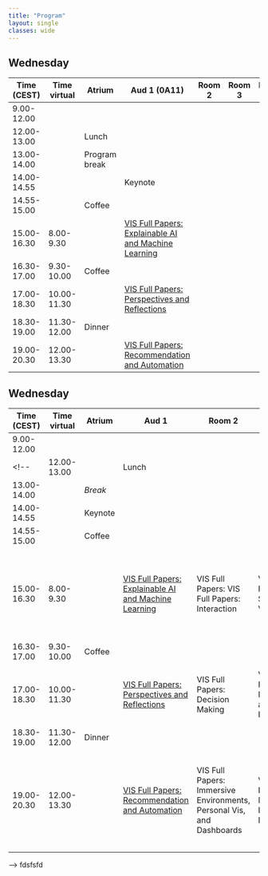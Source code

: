 ```yaml
---
title: "Program"
layout: single
classes: wide
---
```


## Wednesday
| Time (CEST) 	| Time virtual 	| Atrium        | Aud 1 (0A11) | Room 2 	| Room 3 	| Room 4 	| Room 5 	| Room 6 	| Room 7 	|
|-------------	|--------------	|-------------	|--------	     |--------	|--------	|--------	|--------	|--------	|--------	|
| 9.00-12.00  	|              	|             	|        	     |        	|        	|        	|        	|        	|        	|
| 12.00-13.00 	|              	| Lunch       	|        	     |        	|        	|        	|        	|        	|        	|
| 13.00-14.00 	|              	| Program break	|        	     |        	|        	|        	|        	|        	|        	|
| 14.00-14.55 	|              	|             	| Keynote      |        	|        	|        	|        	|        	|        	|
| 14.55-15.00 	|              	| Coffee       	|        	     |        	|        	|        	|        	|        	|        	|
| 15.00-16.30 	| 8.00-9.30    	|             	| [VIS Full Papers: Explainable AI and Machine Learning](https://virtual.ieeevis.org/year/2021/session_v-full-full20.html)       	     |        	|        	|        	|        	|        	|        	|
| 16.30-17.00 	| 9.30-10.00   	| Coffee       	|       	     |        	|        	|        	|        	|        	|        	|
| 17.00-18.30 	| 10.00-11.30  	|             	| [VIS Full Papers: Perspectives and Reflections](https://virtual.ieeevis.org/year/2021/session_v-full-full13.html)        	     |        	|        	|        	|        	|        	|        	|
| 18.30-19.00 	| 11.30-12.00  	| Dinner      	|              |        	|        	|        	|        	|        	|        	|
| 19.00-20.30 	| 12.00-13.30  	|             	| [VIS Full Papers: Recommendation and Automation](https://virtual.ieeevis.org/year/2021/session_v-full-full5.html)       	     |        	|        	|        	|        	|        	|        	|


## Wednesday
| Time (CEST) | Time virtual | Atrium  | Aud 1                                                        | Room 2                                                       | Room 3                                              | Room 4                                                       | Room 5                                                       | Room 6                                                     | Room 7                                                       |
|----------- |------------ |------- |------------------------------------------------------------ |------------------------------------------------------------ |--------------------------------------------------- |------------------------------------------------------------ |------------------------------------------------------------ |---------------------------------------------------------- |------------------------------------------------------------ |
| 9.00-12.00  |              |         |                                                              |                                                              |                                                     |                                                              |                                                              |                                                            |                                                              |
<!-- | 12.00-13.00 |              | Lunch   |                                                              |                                                              |                                                     |                                                              |                                                              |                                                            |                                                              |
| 13.00-14.00 |              | *Break* |                                                              |                                                              |                                                     |                                                              |                                                              |                                                            |                                                              |
| 14.00-14.55 |              | Keynote |                                                              |                                                              |                                                     |                                                              |                                                              |                                                            |                                                              |
| 14.55-15.00 |              | Coffee  |                                                              |                                                              |                                                     |                                                              |                                                              |                                                            |                                                              |
| 15.00-16.30 | 8.00-9.30    |         | [VIS Full Papers: Explainable AI and Machine Learning](https://virtual.ieeevis.org/year/2021/session_v-full-full20.html) | VIS Full Papers: VIS Full Papers: Interaction                | VIS Full Papers: Surfaces and Volumes               | VIS Full Papers: Graphical Perception and Coloring           | VIS Short Papers: Social Sciences, Software Tools, Journalism, and Storytelling | VIS Panels: Wait...when did we sign up to be economists?   | VizSec: Opening, Keynote and Best Paper                      |
| 16.30-17.00 | 9.30-10.00   | Coffee  |                                                              |                                                              |                                                     |                                                              |                                                              |                                                            |                                                              |
| 17.00-18.30 | 10.00-11.30  |         | [VIS Full Papers: Perspectives and Reflections](https://virtual.ieeevis.org/year/2021/session_v-full-full13.html) | VIS Full Papers: Decision Making                             | VIS Full Papers: Multi-View and Visual Environments | VIS CG&amp;A Presentations: Data Physicalization                 | VIS Short Papers: AI+VIS                                     | VIS Panels: What is the Role of VIS in Combating COVID-19? | VizSec: Machine Learning and Privacy                         |
| 18.30-19.00 | 11.30-12.00  | Dinner  |                                                              |                                                              |                                                     |                                                              |                                                              |                                                            |                                                              |
| 19.00-20.30 | 12.00-13.30  |         | [VIS Full Papers: Recommendation and Automation](https://virtual.ieeevis.org/year/2021/session_v-full-full5.html) | VIS Full Papers: Immersive Environments, Personal Vis, and Dashboards | VIS Full Papers: Multi-Dimensional Data             | VIS CG&amp;A Presentations: Visualizing big issues: Culture, Climate Change, and Communities | Application Spotlights: In Situ Inference: Advanced Data Science for Space Weather Modeling | VIS Arts Program: VISAP Session 1                          | VizSec: Threat Detection, Computer Forensics &amp; Software Vulnerability Analysis |
-->
fdsfsfd
